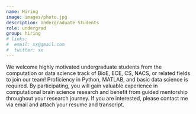 ```yaml
---
name: Hiring
image: images/photo.jpg
description: Undergraduate Students
role: undergrad
group: hiring
# links:
#  email: xx@gmail.com
#  twitter: xx
---
```

We welcome highly motivated undergraduate students from the computation or data science track of BioE, ECE, CS, NACS, or related fields to join our team! Proficiency in Python, MATLAB, and basic data science is required. By participating, you will gain valuable experience in computational brain science research and benefit from guided mentorship throughout your research journey. If you are interested, please contact me via email and attach your resume and transcript.
